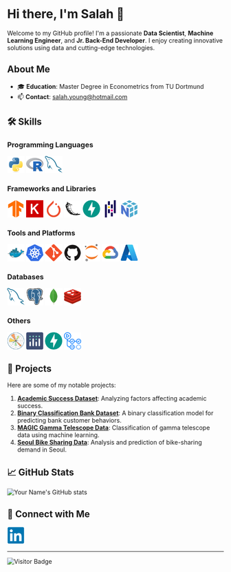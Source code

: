 

<!--
## Hi there 👋
**salah-0/salah-0** is a ✨ _special_ ✨ repository because its `README.md` (this file) appears on your GitHub profile.
#- 💼 **Current Role**: [Your Job Title] at [Your Company]
#- 🌐 **Website**: [Your Personal Website/Portfolio]
  <img src="https://raw.githubusercontent.com/devicons/devicon/master/icons/javascript/javascript-original.svg" alt="JavaScript" width="40" height="40"/>
Here are some ideas to get you started:

- 🔭 I’m currently working on ...
- 🌱 I’m currently learning ...
- 👯 I’m looking to collaborate on ...
- 🤔 I’m looking for help with ...
- 💬 Ask me about ...
- 📫 How to reach me: ...
- 😄 Pronouns: ...
- ⚡ Fun fact: ...
-->

# Hi there, I'm Salah 👋

Welcome to my GitHub profile! I'm a passionate **Data Scientist**, **Machine Learning Engineer**, and **Jr. Back-End Developer**. I enjoy creating innovative solutions using data and cutting-edge technologies.

## About Me

- 🎓 **Education**: Master Degree in Econometrics from TU Dortmund
- 📫 **Contact**: salah.young@hotmail.com

## 🛠️ Skills

### Programming Languages
<p align="left">
  <img src="https://raw.githubusercontent.com/devicons/devicon/master/icons/python/python-original.svg" alt="Python" width="40" height="40"/>
  <img src="https://raw.githubusercontent.com/devicons/devicon/master/icons/r/r-original.svg" alt="R" width="40" height="40"/>
  <img src="https://raw.githubusercontent.com/devicons/devicon/master/icons/mysql/mysql-original.svg" alt="SQL" width="40" height="40"/>
</p>

### Frameworks and Libraries
<p align="left">
  <img src="https://raw.githubusercontent.com/devicons/devicon/master/icons/tensorflow/tensorflow-original.svg" alt="TensorFlow" width="40" height="40"/>
  <img src="https://raw.githubusercontent.com/devicons/devicon/master/icons/keras/keras-original.svg" alt="Keras" width="40" height="40"/>
  <img src="https://raw.githubusercontent.com/devicons/devicon/master/icons/pytorch/pytorch-original.svg" alt="PyTorch" width="40" height="40"/>
  <img src="https://raw.githubusercontent.com/devicons/devicon/master/icons/flask/flask-original.svg" alt="Flask" width="40" height="40"/>
  <img src="https://raw.githubusercontent.com/devicons/devicon/master/icons/fastapi/fastapi-original.svg" alt="FastAPI" width="40" height="40"/>
  <img src="https://raw.githubusercontent.com/devicons/devicon/master/icons/pandas/pandas-original.svg" alt="Pandas" width="40" height="40"/>
  <img src="https://raw.githubusercontent.com/devicons/devicon/master/icons/numpy/numpy-original.svg" alt="NumPy" width="40" height="40"/>
</p>

### Tools and Platforms
<p align="left">
  <img src="https://raw.githubusercontent.com/devicons/devicon/master/icons/docker/docker-original.svg" alt="Docker" width="40" height="40"/>
  <img src="https://raw.githubusercontent.com/devicons/devicon/master/icons/kubernetes/kubernetes-plain.svg" alt="Kubernetes" width="40" height="40"/>
  <img src="https://raw.githubusercontent.com/devicons/devicon/master/icons/git/git-original.svg" alt="Git" width="40" height="40"/>
  <img src="https://raw.githubusercontent.com/devicons/devicon/master/icons/github/github-original.svg" alt="GitHub" width="40" height="40"/>
  <img src="https://raw.githubusercontent.com/devicons/devicon/master/icons/jupyter/jupyter-original.svg" alt="Jupyter" width="40" height="40"/>
  <img src="https://raw.githubusercontent.com/devicons/devicon/master/icons/googlecloud/googlecloud-original.svg" alt="GCP" width="40" height="40"/>
  <img src="https://raw.githubusercontent.com/devicons/devicon/master/icons/azure/azure-original.svg" alt="Azure" width="40" height="40"/>
</p>

### Databases
<p align="left">
  <img src="https://raw.githubusercontent.com/devicons/devicon/master/icons/mysql/mysql-original.svg" alt="MySQL" width="40" height="40"/>
  <img src="https://raw.githubusercontent.com/devicons/devicon/master/icons/postgresql/postgresql-original.svg" alt="PostgreSQL" width="40" height="40"/>
  <img src="https://raw.githubusercontent.com/devicons/devicon/master/icons/mongodb/mongodb-original.svg" alt="MongoDB" width="40" height="40"/>
  <img src="https://raw.githubusercontent.com/devicons/devicon/master/icons/redis/redis-original.svg" alt="Redis" width="40" height="40"/>
</p>

### Others
<p align="left">
  <img src="https://raw.githubusercontent.com/devicons/devicon/master/icons/matplotlib/matplotlib-original.svg" alt="Matplotlib" width="40" height="40"/>
  <img src="https://raw.githubusercontent.com/devicons/devicon/master/icons/plotly/plotly-original.svg" alt="Plotly" width="40" height="40"/>
  <img src="https://raw.githubusercontent.com/devicons/devicon/master/icons/fastapi/fastapi-original.svg" alt="ETL" width="40" height="40"/>
  <img src="https://raw.githubusercontent.com/devicons/devicon/master/icons/githubactions/githubactions-original.svg" alt="CI/CD" width="40" height="40"/>
</p>

## 🚀 Projects

Here are some of my notable projects:

1. **[Academic Success Dataset](https://github.com/salah-0/Machine-Learning-/tree/main/Academic%20Success%20Datase)**: Analyzing factors affecting academic success.
2. **[Binary Classification Bank Dataset](https://github.com/salah-0/Machine-Learning-/tree/main/Binary_C_Bank_Dataset)**: A binary classification model for predicting bank customer behaviors.
3. **[MAGIC Gamma Telescope Data](https://github.com/salah-0/Machine-Learning-/tree/main/MAGIC%20Gamma%20Telescope%20Data)**: Classification of gamma telescope data using machine learning.
4. **[Seoul Bike Sharing Data](https://github.com/salah-0/Machine-Learning-/tree/main/Seoul_Bike_Sharing_Data)**: Analysis and prediction of bike-sharing demand in Seoul.

## 📈 GitHub Stats

![Your Name's GitHub stats](https://github-readme-stats.vercel.app/api?username=yourusername&show_icons=true&theme=radical)

## 🔗 Connect with Me

<p align="left">
  <a href="https://www.linkedin.com/in/yourprofile](https://www.linkedin.com/in/salah-hussein01/">
    <img src="https://raw.githubusercontent.com/devicons/devicon/master/icons/linkedin/linkedin-original.svg" alt="LinkedIn" width="40" height="40"/>
  </a>
</p>

---

![Visitor Badge](https://visitor-badge.laobi.icu/badge?page_id=yourusername.yourusername)


